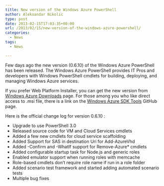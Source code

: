```yaml
---
title: New version of the Windows Azure PowerShell
author: Aleksandar Nikolic
type: post
date: 2013-02-15T17:03:35+00:00
url: /2013/02/15/new-version-of-the-windows-azure-powershell/
categories:
  - News
tags:
  - News

---
```

Few days ago the new version (0.6.10) of the Windows Azure PowerShell has been released. The Windows Azure PowerShell provides IT Pros and developers with Windows PowerShell cmdlets for building, deploying, and managing Windows Azure services.

If you prefer Web Platform Installer, you can get the new version from <a href="http://www.windowsazure.com/en-us/downloads/" title="Windows Azure Downloads" target="_blank">Windows Azure Downloads</a> page. For those among you who like direct access to .msi file, there is a link on the <a href="https://github.com/WindowsAzure/azure-sdk-tools/downloads" title="Windows Azure SDK Tools" target="_blank">Windows Azure SDK Tools</a> GitHub page.

Here is the official change log for version 0.6.10 :

  * Upgrade to use PowerShell 3.0
  * Released source code for VM and Cloud Services cmdlets 
  * Added a few new cmdlets for cloud service scaffolding
  * Added Support for SAS in destination Uri for Add-AzureVhd 
  * Added -Confirm and -WhatIf support for Remove-Azure* cmdlets 
  * Added configurable startup task for Node.js and generic roles
  * Enabled emulator support when running roles with memcache 
  * Role-based cmdlets don&#8217;t require role name if run in a role folder
  * Added scenario test framework and started adding automated scenario tests
  * Multiple bug fixes